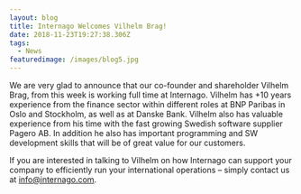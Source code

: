 ```yaml
---
layout: blog
title: Internago Welcomes Vilhelm Brag!
date: 2018-11-23T19:27:38.306Z
tags:
  - News
featuredimage: /images/blog5.jpg
---
```

We are very glad to announce that our co-founder and shareholder Vilhelm Brag, from this week is working full time at Internago. Vilhelm has +10 years experience from the finance sector within different roles at BNP Paribas in Oslo and Stockholm, as well as at Danske Bank. Vilhelm also has valuable experience from his time with the fast growing Swedish software supplier Pagero AB. In addition he also has important programming and SW development skills that will be of great value for our customers.



If you are interested in talking to Vilhelm on how Internago can support your company to efficiently run your international operations – simply contact us at [info@internago.com](mailto:info@internago.com).